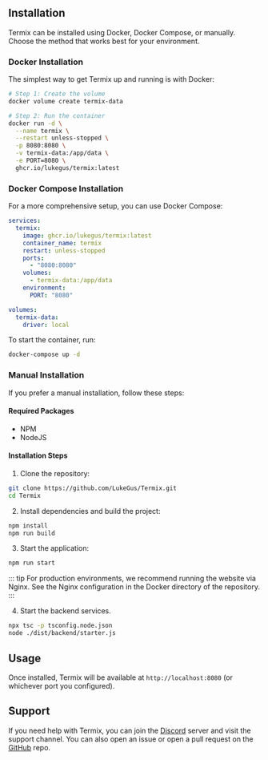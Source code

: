## Installation

Termix can be installed using Docker, Docker Compose, or manually. Choose the method that works best for your environment.

### Docker Installation

The simplest way to get Termix up and running is with Docker:

```bash
# Step 1: Create the volume
docker volume create termix-data

# Step 2: Run the container
docker run -d \
  --name termix \
  --restart unless-stopped \
  -p 8080:8080 \
  -v termix-data:/app/data \
  -e PORT=8080 \
  ghcr.io/lukegus/termix:latest
```

### Docker Compose Installation

For a more comprehensive setup, you can use Docker Compose:

```yaml
services:
  termix:
    image: ghcr.io/lukegus/termix:latest
    container_name: termix
    restart: unless-stopped
    ports:
      - "8080:8080"
    volumes:
      - termix-data:/app/data
    environment:
      PORT: "8080"

volumes:
  termix-data:
    driver: local 
```

To start the container, run:

```bash
docker-compose up -d
```

### Manual Installation

If you prefer a manual installation, follow these steps:

#### Required Packages
- NPM
- NodeJS

#### Installation Steps

1. Clone the repository:
```bash
git clone https://github.com/LukeGus/Termix.git
cd Termix
```

2. Install dependencies and build the project:
```bash
npm install
npm run build
```

3. Start the application:
```bash
npm run start
```

::: tip
For production environments, we recommend running the website via Nginx. See the Nginx configuration in the Docker directory of the repository.
:::

4. Start the backend services.
```bash
npx tsc -p tsconfig.node.json 
node ./dist/backend/starter.js
```

## Usage

Once installed, Termix will be available at `http://localhost:8080` (or whichever port you configured).

## Support

If you need help with Termix, you can join the [Discord](https://discord.gg/jVQGdvHDrf) server and visit the support channel. You can also open an issue or open a pull request on the [GitHub](https://github.com/LukeGus/Termix/issues) repo.